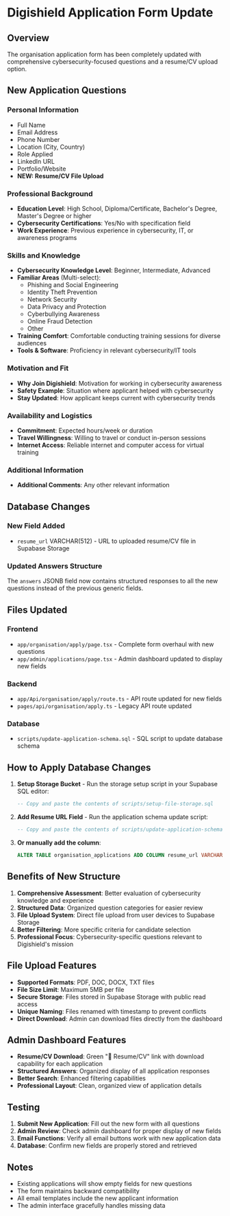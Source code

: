 # Digishield Application Form Update

## Overview
The organisation application form has been completely updated with comprehensive cybersecurity-focused questions and a resume/CV upload option.

## New Application Questions

### Personal Information
- Full Name
- Email Address  
- Phone Number
- Location (City, Country)
- Role Applied
- LinkedIn URL
- Portfolio/Website
- **NEW: Resume/CV File Upload**

### Professional Background
- **Education Level**: High School, Diploma/Certificate, Bachelor's Degree, Master's Degree or higher
- **Cybersecurity Certifications**: Yes/No with specification field
- **Work Experience**: Previous experience in cybersecurity, IT, or awareness programs

### Skills and Knowledge
- **Cybersecurity Knowledge Level**: Beginner, Intermediate, Advanced
- **Familiar Areas** (Multi-select):
  - Phishing and Social Engineering
  - Identity Theft Prevention
  - Network Security
  - Data Privacy and Protection
  - Cyberbullying Awareness
  - Online Fraud Detection
  - Other
- **Training Comfort**: Comfortable conducting training sessions for diverse audiences
- **Tools & Software**: Proficiency in relevant cybersecurity/IT tools

### Motivation and Fit
- **Why Join Digishield**: Motivation for working in cybersecurity awareness
- **Safety Example**: Situation where applicant helped with cybersecurity
- **Stay Updated**: How applicant keeps current with cybersecurity trends

### Availability and Logistics
- **Commitment**: Expected hours/week or duration
- **Travel Willingness**: Willing to travel or conduct in-person sessions
- **Internet Access**: Reliable internet and computer access for virtual training

### Additional Information
- **Additional Comments**: Any other relevant information

## Database Changes

### New Field Added
- `resume_url` VARCHAR(512) - URL to uploaded resume/CV file in Supabase Storage

### Updated Answers Structure
The `answers` JSONB field now contains structured responses to all the new questions instead of the previous generic fields.

## Files Updated

### Frontend
- `app/organisation/apply/page.tsx` - Complete form overhaul with new questions
- `app/admin/applications/page.tsx` - Admin dashboard updated to display new fields

### Backend
- `app/Api/organisation/apply/route.ts` - API route updated for new fields
- `pages/api/organisation/apply.ts` - Legacy API route updated

### Database
- `scripts/update-application-schema.sql` - SQL script to update database schema

## How to Apply Database Changes

1. **Setup Storage Bucket** - Run the storage setup script in your Supabase SQL editor:
   ```sql
   -- Copy and paste the contents of scripts/setup-file-storage.sql
   ```

2. **Add Resume URL Field** - Run the application schema update script:
   ```sql
   -- Copy and paste the contents of scripts/update-application-schema.sql
   ```

3. **Or manually add the column**:
   ```sql
   ALTER TABLE organisation_applications ADD COLUMN resume_url VARCHAR(512);
   ```

## Benefits of New Structure

1. **Comprehensive Assessment**: Better evaluation of cybersecurity knowledge and experience
2. **Structured Data**: Organized question categories for easier review
3. **File Upload System**: Direct file upload from user devices to Supabase Storage
4. **Better Filtering**: More specific criteria for candidate selection
5. **Professional Focus**: Cybersecurity-specific questions relevant to Digishield's mission

## File Upload Features

- **Supported Formats**: PDF, DOC, DOCX, TXT files
- **File Size Limit**: Maximum 5MB per file
- **Secure Storage**: Files stored in Supabase Storage with public read access
- **Unique Naming**: Files renamed with timestamp to prevent conflicts
- **Direct Download**: Admin can download files directly from the dashboard

## Admin Dashboard Features

- **Resume/CV Download**: Green "📄 Resume/CV" link with download capability for each application
- **Structured Answers**: Organized display of all application responses
- **Better Search**: Enhanced filtering capabilities
- **Professional Layout**: Clean, organized view of application details

## Testing

1. **Submit New Application**: Fill out the new form with all questions
2. **Admin Review**: Check admin dashboard for proper display of new fields
3. **Email Functions**: Verify all email buttons work with new application data
4. **Database**: Confirm new fields are properly stored and retrieved

## Notes

- Existing applications will show empty fields for new questions
- The form maintains backward compatibility
- All email templates include the new applicant information
- The admin interface gracefully handles missing data
